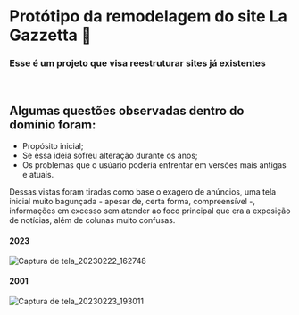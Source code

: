 <h1>Protótipo da remodelagem do site La Gazzetta 📰</h1>

### Esse é um projeto que visa reestruturar sites já existentes
<br>

## Algumas questões observadas dentro do domínio foram:
+ Propósito inicial;
+ Se essa ideia sofreu alteração durante os anos;
+ Os problemas que o usúario poderia enfrentar em versões mais antigas e atuais.

Dessas vistas foram tiradas como base o exagero de anúncios, uma tela inicial muito bagunçada - apesar de, certa forma, compreensível -, informações em excesso sem atender ao foco principal que era a exposição de notícias, além de colunas muito confusas.
<br>
#### 2023
![Captura de tela_20230222_162748](https://user-images.githubusercontent.com/125093918/221382066-b7573479-9e84-4dd1-a340-4eb9b52dac14.png)
<br>
#### 2001
![Captura de tela_20230223_193011](https://user-images.githubusercontent.com/125093918/221382205-7ad2e355-44d4-4633-841e-71fab5d4ccbc.png)
